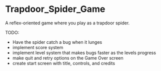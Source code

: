 # Trapdoor_Spider_Game
A reflex-oriented game where you play as a trapdoor spider.

TODO:
* Have the spider catch a bug when it lunges
* implement score system
* implement level system that makes bugs faster as the levels progress
* make quit and retry options on the Game Over screen
* create start screen with title, controls, and credits
